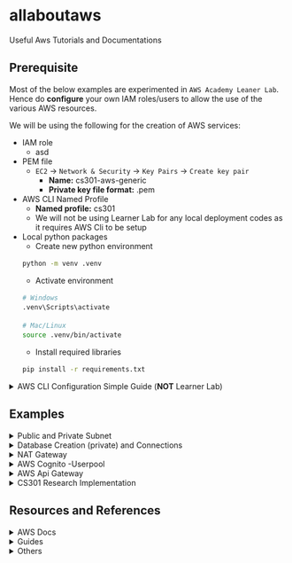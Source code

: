 # allaboutaws
Useful Aws Tutorials and Documentations

## Prerequisite 
Most of the below examples are experimented in `AWS Academy Leaner Lab`. Hence do **configure** your own IAM roles/users to allow the use of the various AWS resources.

We will be using the following for the creation of AWS services:
- IAM role
    - asd
- PEM file
    - `EC2` -> `Network & Security` -> `Key Pairs` -> `Create key pair`
        - **Name:** cs301-aws-generic
        - **Private key file format:** .pem
- AWS CLI Named Profile
    - **Named profile:** cs301
    - We will not be using Learner Lab for any local deployment codes as it requires AWS Cli to be setup
- Local python packages
    - Create new python environment
    ```sh
    python -m venv .venv
    ```
    - Activate environment
    ```sh
    # Windows
    .venv\Scripts\activate

    # Mac/Linux
    source .venv/bin/activate
    ```
    - Install required libraries
    ```sh
    pip install -r requirements.txt
    ```

<details>
<summary>AWS CLI Configuration Simple Guide (<b>NOT</b> Learner Lab) </summary>

1. Install AWS Cli based on your operating system.
    - [Download installer](https://docs.aws.amazon.com/cli/latest/userguide/getting-started-install.html)
2. Since this is not our main aws account, we can configure as a named profile and be part of our profile collection. Otherwise, just `aws configure` is suffice if you want a quick setup and assign the the values as your main credentials
    ```sh
    aws configure --profile <profile-name-of-your-choice>
    # AWS Access Key ID [None]: AKIAI44QH8DHBEXAMPLE
    # AWS Secret Access Key [None]: je7MtGbClwBF/2Zp9Utk/h3yCo8nvbEXAMPLEKEY
    # Default region name [None]: us-east-1
    # Default output format [None]: text
    ```
3. You can check the output by giving the command `aws configure list`
    <img src="static/aws-cli-profile.png">
4. Do note that if you are using a named profile, you have to specify the profile whenever you use an aws resource
    - for e.g.
    ```python
    import boto3

    # Include this line to attach profile to a session
    boto3.setup_default_session(profile_name='dev') 

    boto3.resource('s3') # and so on and so forth
    ```

Below is a list of useful commands for your development
- aws --version
- aws configure list
- aws configure set < key > < value >
- aws configure get < key >
- aws configure list-profiles


</details>

## Examples 
<details>
<summary>Public and Private Subnet </summary>

<img src="static/vpc-private-public-subnet.png">  <!-- weight = "" height = "" -->

### Summary
We will be creating a 
- 1 vpc *(IP address of 10.0.0.0/16)* to allow **65534** hosts (256*256 - 2)
- 1 public subnet *(IP address of 10.0.1.0/24)* to allow **254** hosts (256 - 2)
- 1 private subnet *(IP address of 10.0.2.0/24)* to allow **254** hosts (256 - 2)

The key difference between a private and a public subnet is that private subnet associated with a route table that **doesn’t have a route to an internet gateway**.

### Implementation Steps

**NOTE:** You can click **VPC and more** to create a new VPC with 2 public and 2 private subnet configured automatically for you. Click [here](./static/aws-create-vpc-and-more.png) to see the visualisation!


1. Create VPC
    - `VPC (service)` -> `Virtual private cloud (left navigation menu)` -> `Your VPCs` -> `Create VPC`
        - **Name:** vpc-demo
        - **IPv4 CIDR:** 10.0.0.0/16
2. Create Subnet for both private and public
    - `VPC (service)` -> `Virtual private cloud (left navigation menu)` -> `Subnets` -> `Create subnet`
        - **VPC ID:** <select your VPC from (1)> 
        - **Subnet name:** subnet-public-1, subnet-private-1
        - **Availability Zone:** us-east-1a , us-east-1b *(you can allow AWS to choose for you but I assign manually for better control of resources later on)*
        - **IPv4 CIDR block:** 10.0.1.0/24 , 10.0.2.0/24 respectively
        - CLICK `add new subnet` to add more
3. Create a new Internet gateways
    - `VPC (service)` -> `Virtual private cloud (left navigation menu)` -> `Internet gateways` -> `Create internet gateway`
        - **Name tag:** demo-internet-gateway
    - Click on your gateway, from `Actions` -> `Attach to VPC` 
        - **Available VPCs**: <select your VPC from (1)> 
4. Create Route tables for your private and public subnets
    - Do note that a default route table is already attached during the creation of VPC. In this case we will be using the **default route table for the private subnet** since it is not routed to any internet gateway.
        <img src="static/aws-default-route-table.png">
    - Change the name of the default route table for the private subnet
        - `VPC (service)` -> `Virtual private cloud (left navigation menu)` -> `Route tables`
        - Find the default route table that is under your vpc and hover your mouse-tip to the `-` under the `Name` column.
            - **Edit Name:**: rt-private-1
    - Create route table for public subnet
        - `VPC (service)` -> `Virtual private cloud (left navigation menu)` -> `Route tables` -> `Create route table`
            - **Edit Name:**: rt-public
            - **VPC:** <select your VPC from (1)> 
        - Once created, click on `Edit Routes` and `Add route`
            - **Destination:** 0.0.0.0/0
            - **Target:** Click `Internet Gateway` and you will see the gateway that you have attached in (3)
5. Change the route table for your public subnet *(private subnet should already be attached to the default route table which you renamed at (4))*
    - `VPC (service)` -> `Virtual private cloud (left navigation menu)` -> `Subnets`
    - Click on your public subnet *(subnet-public-1)*
    - Under `Route table`, click `Edit route association` and change the route table ID
        - **Route table ID:**: rt-public
6. Enable DNS hostname in VPC - allow public DNS hostname (if not you have to create eastic IP address for every resource)
    - Check this StackOverFlow [here](https://stackoverflow.com/questions/20941704/ec2-instance-has-no-public-dns)
    - `VPC (service)` -> `Virtual private cloud (left navigation menu)` -> `Your VPCs`
    - Click on your VPC and `Actions` -> `Edit VPC settings`
    - Check Enable DNS hostname
7. Auto-assign public IPv4 address for your public subnet
    - `VPC (service)` -> `Virtual private cloud (left navigation menu)` -> `Subnets`
    - Click on your public subnet and `Actions` -> `Edit subnet settings`
    - check `Enable auto-assign public IPv4 address`
8. YAY! you have successfully setup a private and a public subnet under your own VPC! You can visualise the resource map by clicking on your `VPC`. From the image below, you can see that the two different subnets are associated with different route table. Only the public subnet can access the internet gateway.
    <img src="static/aws-vpc-setup-demo.png">



</details>

<details>
<summary>Database Creation (private) and Connections</summary>

### Summary

<img src="static/aws-rds-setup-subnet.png">

We will be creating a private PostgreSQL DB RDS instance (Learnerlab do not have access AWS Aurora) and will be connecting to it through our local laptop using a proxy (EC2). 

**NOTE:** Do setup your vpc and subnets as from `Public and Private Subnet` section as we will be using them in our implementation.

### Implementation Steps
1. Create Proxy (EC2) in public subnet
    - `EC2 (service)` -> `Instances (left navigation menu)` -> `Instances` -> `Launch instances`
        - **Name:** ec2-proxy
        - **Amazon Machine Image (AMI):** Amazon Linux 2 AMI (free tier eligible)
        - **Instance type:** t2.micro (free tier eligible)
        - **Key pair name:** cs301-aws-generic *(check prerequisite)*
        - Click **Edit** under Network settings
        - **VPC:** vpc-demo *(created from `Public and Private Subnet` section)*
        - **Subnet:** subnet-public-1 *(created from `Public and Private Subnet` section)*
        - **Auto-assign public IP:** Enable
        - **Firewall (security groups):** Create security group (selected) 
        - **Security group name:** proxy-ec2-sg
2. Create DB subnet group 
    - Before that, create another private subnet as DB subnet group need to cover at least 2 AZs. Follow `Public and Private Subnet` section
    - `RDS (service)` -> `Subnet groups (left navigation menu)` -> `Create subnet group`
        - **Name:** private-db-subnet
        - **VPC:** vpc-demo *(created from `Public and Private Subnet` section)*
        - **Availability Zones:** us-east-1b, us-east-1c *(where our private subnets are)*
        - **Subnets:** 10.0.2.0/24, 10.0.3.0/24 *(created from `Public and Private Subnet` section)*
3. Create RDS instance
    - `RDS (service)` -> `Databases (left navigation menu)` -> `Create database`
        - **Engine type:** PostgreSQL
        - **Templates:** Free Tier
        - **DB instance identifier:** demo-db
        - **Master username:**: postgres **(Unchanged)**
        - **Master password:**: < password >
        - Under `Connectivity`
        - **Compute resource:**: Don't connect to an EC2 compute resource (selected) -> **we will manually set up**
        - **Virtual private cloud (VPC):** vpc-demo *(created from `Public and Private Subnet` section)*
        - **DB subnet group:** private-db-subnet *(created in step 2)*
        - **Public access:** No
        - **VPC security group (firewall):** private-db-sg
        - Under `Additional configuration` (Optional)
            - **Initial database name:** < db name >

4. Modify Security Group for your proxy and RDS
    - `EC2 (service)` -> `Network & Security (left navigation menu)` -> `Security Groups`
        - Click on the security group under the name you have assigned for your proxy in step 1 **(proxy-ec2-sg)**
            - Under `Outbound rules`, click on `Edit outbound rules` and add
                - **Type:** Custom TCP *(or you can just specific your database and it will update the port range as well)*
                - **Port Range:** 5432 *(PostgreSQL - change accordingly to your db)*
                - **Destination:** private-db-sg *(Security group created in step 3)* *(Alternatively, you can specify the rds instance IP directly)*
        - Click on the security group under the name you have assigned for your RDS in step 3 **(private-db-sg)**
            - Under `Inbound rules`, click on `Edit inbound rules`
                - remove existing rules and add:
                - **Type:** Custom TCP *(or you can just specific your database and it will update the port range as well)*
                - **Port Range:** 5432 *(PostgreSQL - change accordingly to your db)*
                - **Destination:** proxy-ec2-sg *(Security group of ec2)* *(Alternatively, you can specify the ec2 instance IP directly)*
    - This allows your proxy to add as a bastion host to connect with the RDS in your private subnet
5. Test Connection using Dbeaver
    - Establish **SSH Tunneling** to connect the RDS instance in the private subnet to your EC2 to local machine
        ```sh
        ssh -i testinstance.pem -4 -N -L randomlocalport:DB-endpoint:DB-port username@PublicIPAddress

        # For example
        ssh -i cs301-aws-generic.pem -4 -N -L 8003:demo-db.cmkdoo9tbsig.us-east-1.rds.amazonaws.com:5432 ec2-user@ec2-34-200-231-59.compute-1.amazonaws.com
        ```
        - Explaination of command: [here](https://explainshell.com/explain?cmd=ssh+-i+testinstance.pem+-4+-N+-L+randomport%3ADB-endpoint%3ADB-port+username%40PublicIPAddress)
    - You can check if the tunnel is established by listening to the port that you set above:
        ```sh
        netstat -ntap tcp | grep -i LISTEN | grep portnumber

        # For example
        netstat -ntap tcp | grep -i LISTEN | grep 8003

        # Sample output
        # tcp        0      0 127.0.0.1:8003          0.0.0.0:*               LISTEN      105/ssh
        ```
        - Explaination of command: [here](https://explainshell.com/explain?cmd=netstat+-ntap+tcp+%7C+grep+-i+LISTEN+%7C+grep+8003)
    - You can then connect to the rds instance through the local port you have set
        <img src="static/dbeaver-rds-connect.png">

</details>

<details>
<summary>NAT Gateway </summary>

Learner Lab **does not allow** the creation of NAT Gateway. But we can also access the internet from a private subnet

1. Make sure that your private subnet and public subnet are in the same availability zone.
2. Create a NAT Gateway in the public subnet
3. Edit the route table for your private subnet and add the followings:
    - **Destination:** 0.0.0.0/0
    - **Target:** nat-gateway-id

If we do not wish to use NAT Gateway, we have to set up a reverse proxy to forward the HTTP requests. This include setting up an ec2 instance in the public subnet and having installing apache to do the reverse proxy. Reference source can be found [here](https://serverfault.com/questions/569626/how-to-set-up-port-forwarding-on-amazon-ec2).


</details>


<details>
<summary>AWS Cognito -Userpool </summary>

<p align="center" width="100%">
    <img src="static/aws-cognito-diagram.png">
</p>

### Summary

### Implementation Steps
1. Set up user pool *(without hosted UI)*
    - Settting up user pool is quite straightforward. Do refer to this [link](https://docs.aws.amazon.com/cognito/latest/developerguide/cognito-user-pool-as-user-directory.html) for the various options that AWS provides.
    - For this example, we will be doing the followings (else stay default):
        - **Cognito user pool sign-in options:** User name
        - **MFA enforcement:** No MFA *(speed up sign in process at the risk of security)*
        - **Self-service account recovery:** Unchecked Self-service account recovery *(we will not be using the hosted UI)*
        - **Self-registration:** Unchecked self-registration *(we will not be using the hosted UI)*
        - **Allow Cognito to automatically send messages to verify and confirm - Recommended:** Unchecked *(Since we are creating fake user account, we will be using lambda or api to confirm user account instead)*
        - Include
        - Under `Custom attributes - optional`, [Name, Type, Min - optional, Max - optional, Mutable]
            - Add username, string, 2, 10, NOT mutable
            - Add test, string, 1, 50, mutable
        - **Email provider:** Send email with Cognito *(for dev purposes)*
        - **User pool name:** dev-pool
        - **App client name:** dev-app-public *(client secret should be unchecked by default)*
        - Under `Advanced app client settings`:
            - Include **ALLOW_USER_PASSWORD_AUTH** in `Authentication flows`
2. We can either setup users/groups in AWS console UI or creating them via python sdk (faster).
    - Full list of commands can be found >[here](https://boto3.amazonaws.com/v1/documentation/api/latest/reference/services/cognito-idp.html)<
    - There are helper functions set up for you in [aws.py](./scripts/utils/aws.py) for faster creation of users/groups. Alternatively, you can create via the console UI.
3. There are two ways to manage users in user pool and get authentication tokens, either through **Hosted UI (OIDC API)** or **Amazon Cognito user pools API (Boto3 python in this case)**. The difference between the two is that we can set `custom scope` for OIDC API whereas a fixed scope: `aws.cognito.signin.user.admin` is assigned for native API like boto3. Full explanation can be found [here](https://docs.aws.amazon.com/cognito/latest/developerguide/user-pools-API-operations.html).
    - Hosted UI (OIDC API)
        - Since we did not configure any Hosted UI in step 1, we have to create a cognito domain for our Hosted UI authentication endpoints.
            - Click on your userpool and navigate `App integration` -> `Domain` -> `Action` -> `Create Cognito Domain`
        - We can either get the access_token by logging in through the hosted UI or using [Amazon Cognito Identity SDK](https://www.npmjs.com/package/amazon-cognito-identity-js), [AWS JWT Verify](https://github.com/awslabs/aws-jwt-verify). Detailed documentation can be found >[here](https://developer.amazon.com/docs/login-with-amazon/authorization-code-grant.html#server-apps)<
        - Flow: Get authorization Code -> get Access token -> get Identity token
        - *Demonstration example pending*
    - Native API (Boto3)
        - Configure config.json and .env file
            - Change the **username** and **password** in [config.json](./scripts/utils/config.json) file under `cognito.get_token.AuthParameters`
            - Set **COGNITO_CLIENT_ID** and **COGNITO_CLIENT_SECRET** (if applicable) in [.env file](./scripts/.env.example)
            - Rename `.env.example` to `.env` to follow along the next few steps and prevent any unnecessary commit/push to github thereafter.
        - Helper script: aws.py
            - As mentioned, there are some helper functions which is from the boto3 documentation. You can get/refresh/revoke token using this script.
            ```sh
            usage: aws.py [-h] [--resource RESOURCE] [--action ACTION] [--config CONFIG] [--env ENV] [--s3profile S3PROFILE]
                        [--verbose]

            options:
            -h, --help            show this help message and exit
            --resource RESOURCE   Supported resource: cognito
            --action ACTION       Supported action: get_token, refresh_token, revoke_token
            --config CONFIG       Config file relative to aws.py
            --env ENV             Environment file relative to aws.py
            --s3profile S3PROFILE
                                    S3 Session for local development
            --verbose             Print everything
            ```
        - Get Access Token
            - `COGNITO_REFRESH_TOKEN`, `COGNITO_ACCESS_TOKEN`, `COGNITO_ID_TOKEN` will be saved in your environment file if response is successful.
            ```sh
            # Sample code
            python scripts\utils\aws.py --resource cognito --action get_token --config config.json --env ../env --s3profile cs301 --verbose 
            ```            
        - Refresh Access Token
            - `COGNITO_ACCESS_TOKEN`, `COGNITO_ID_TOKEN` will be saved in your environment file if response is successful.
            ```sh
            # Sample code
            python scripts\utils\aws.py --resource cognito --action refresh_token --config config.json --env ../env --s3profile cs301 --verbose 
            ``` 
        - Refresh Revoke Token
            ```sh
            # Sample code
            python scripts\utils\aws.py --resource cognito --action revoke_token --config config.json --env ../env --s3profile cs301 --verbose 
            ``` 
4. Create a simple API gateway for testing `(Serverless Authentication and Authorization)`. A simple walkthrough can be found >[here](https://aws.amazon.com/premiumsupport/knowledge-center/api-gateway-cognito-user-pool-authorizer/)< 
    - Set up Api Gateway. Do refer to `API Gateway` section for further details on setting up an Api gateway and authorizers. The following endpoints are:
        ```sh
        /
        GET                 # Mock endpoint, Cognito Authorizer                         (1)
        POST                # Mock endpoint, Cognito Authorizer                         (2)
            /admin-only     
            GET             # api/0/test endpoint from aws.py, Custom lambda Authorizer (3)
            POST            # api/0/test endpoint from aws.py, Custom lambda Authorizer (4)
                /all
                GET         # api/0/test endpoint from aws.py, Custom lambda Authorizer (5)
            /test
                /{proxy+}
                ANY         # api/0/ endpoint from aws.py, Cognito Authorizer           (6)
        ```
        - In this demonstration, we will be using mainly the (1),(2),(3),(5) to showcase the authorization process between AWS Cognito and AWS Api gateway.
        - For the custom lambda authorizer, the code can be found in [custom-auth](./scripts/custom-auth/). To set up a lambda function:
            - Zip the codes. The below command will install the dependencies in the `custom-auth/package` directory, zip the whole custom-auth folder and the zip file will be stored in `scripts/output` folder.
                ```sh
                python scripts/utils/general.py --action zip --in-dir ../custom-auth --out-dir ../output/custom-auth --deploy-lambda
                ```
                - Go to AWS lambda UI console and upload the zip file. 
                - Under `Configuration` -> `Environmental variables`, set the following environment variables:
                    - ENV -> *(PRODUCTION)*
                    - AWS_REGION
                    - COGNITO_USER_POOL_ID
                    - COGNITO_CLIENT_ID
            - Funtionalities:
                - Authenticate tokens manually. Can only use `access_token` as **client_id** is needed for the validation process
                - Only users in `test-g1` group will have access to `/admin-only` endpoint. All users will have access to the others (5).
        - Create Authorizers with `Authorization` as the token source.
        - For mock endpoints (1) and (2), configure the response output to be `{"message": "Authorized!!!"}`
            - Set `aws.cognito.signin.user.admin` as **OAuth Scope** for mock endpoint (1)
        - For the endpoints in our [custom flask api](./scripts/flask_main.py), we will be deploying it with ngrok to get a public proxy to our localhost port
            - Install [ngrok](https://ngrok.com/download) to create a proxy to our localhost temporary. 
            - Run flask_main.py and create a proxy to the local port
                ```sh
                # Run Flask app
                python scripts/flask_main.py

                # Start Ngrok
                ngrok http 8000     # since app is running on port 8000
                ```
            - Use the proxy url from ngrok for Endpoint URL in API Gateway - *in this case: https://c3d9-118-200-57-4.ap.ngrok.io*
                <img src="static/ngrok-run.png">
            - `api/0/test` endpoint will mainly print out all **query values**, **json values**, **headers values** as well as any possible **kwangs** that are send to the endpoint. 


5. **(ENDPOINT (1) & (2))** You will find that you will get the result: `{"message": "Authorized!!!"}` if you include the correct token for the authorization headers for both GET and POST endpoint respectively. 
    - Scenario: provide access token to GET endpoint *(success)* - NOTE: rmb you have set **OAuth Scope** for this
        <img src="static/aws-apigateway-cognito-authorized.png">
    - Scenario: provide identity token to GET endpoint *(Fail)*
        <img src="static/aws-apigateway-cognito-unauthorized.png">
6. **(ENDPOINT (3) & (5))** Every users in the userpool can access `Endpoint (5)` but only those in **test-g1** group can access `Endpoint (3)`. These configurations are set in the custom lambda authorizer.
    - Workflow:
        <img src="static/aws-custom-auth-workflow.png">
    - Scenario: user NOT in test-g1 accessing endpoint 3 (DENY)
        <img src="static/aws-apigateway-get-explicit-deny.png">

</details>


<details>
<summary>AWS Api Gateway </summary>

### Summary
Amazon API Gateway is an AWS service for creating, publishing, maintaining, monitoring, and securing REST, HTTP, and WebSocket APIs at any scale. In this demonstration, I will be showing you a simple 


- `Api Gateway (service)` -> `Create API` -> `REST API (NON-private)`
    - **API name:** dev-apigateway
- Create Authorizers
    - Click on your api gateway and go to `Authorizers (left menu)` -> `Create new Authorizer`
    - **Name:** dev-authorizer-1
    - **Type:** Cognito
    - **Cognito User Pool :** *Click on the user pool that you have created*
    - **Token Source:** Authorization
- Created the following endpoints (`Actions` -> `Create methods`)
    - GET endpoint: authenticating using `access token`
        - **Integration type:** Mock **(just need to return a json object)**
        - Click on the endpoint and under `GET - Integration Response`, expand the current response with response status of **200**. Under `Mapping Templates`, add mapping template:
            - **Content-Type:** application/json
            - **Generate template:** Empty
            - **Template:** {"message": "Authorized!!!"}
        - Under Settings
            - **Authorization:** dev-authorizer-1 *(might have to refresh to see your created authorizers)*
            - **OAuth Scopes:** aws.cognito.signin.user.admin *(we are creating the tokens from native API)* 
    - POST endpoint: authenticating using `identity token`
        - **Integration type:** Mock **(just need to return a json object)**
        - Click on the endpoint and under `GET - Integration Response`, expand the current response with response status of **200**. Under `Mapping Templates`, add mapping template:
            - **Content-Type:** application/json
            - **Generate template:** Empty
            - **Template:** {"message": "Authorized!!!"}
        - Under Settings
            - **Authorization:** dev-authorizer-1 *(might have to refresh to see your created authorizers)*

    - By doing **OAuth2 Authentication**, you are using the **access token** to authenticate your identity as well as to authorize access to the various endpoints based on the scope provided.
    - Whereas if you are using the **identity token** to authenticate, AWS will just check whether the credentials matches those in the user pool **(openid authentication)**. 


    - Check parsed data from frontend to backend:
        - Create a proxy endpoint to AWS Api Gateway with 
            - Do refer to the `API Gateway` section or [AWS docs: Create simple proxy for http](https://docs.aws.amazon.com/apigateway/latest/developerguide/api-gateway-create-api-as-simple-proxy-for-http.html)
            - **Integration type:** ANY
            - **Endpoint URL:** *Get the proxy url from ngrok - in this case: https://c3d9-118-200-57-4.ap.ngrok.io*
        - Set Authorizer like we did in step 4
        - As payload and headers are passthrough from the API gateway to the endpoint, we can get the ACCESS_TOKEN or the ID_TOKEN via the `Authorization` header.
            <img src="static/aws-apigateway-ngrok-response.png">
    - Create a method endpoint (without proxy)
        - Include claims in request [here](https://docs.aws.amazon.com/apigateway/latest/developerguide/apigateway-enable-cognito-user-pool.html)

Mapping
https://docs.aws.amazon.com/apigateway/latest/developerguide/api-gateway-mapping-template-reference.html#input-variable-reference
https://docs.amazonaws.cn/en_us/apigateway/latest/developerguide/how-to-method-settings-execution-console.html

pass claims to header:
https://stackoverflow.com/questions/45631758/how-to-pass-api-gateway-authorizer-context-to-a-http-integration

Validate claims
https://docs.aws.amazon.com/apigateway/latest/developerguide/http-api-jwt-authorizer.html

output policy
https://docs.aws.amazon.com/apigateway/latest/developerguide/apigateway-resource-policies-examples.html

Custom Authorizer
https://www.alexdebrie.com/posts/lambda-custom-authorizers/
https://github.com/aws-samples/amazon-cognito-api-gateway/tree/80ee4cd9933c4362e30c62a9e52ac5b880d340b6
https://github.com/DMalliaros/aws-python-lambda-authorizers
https://docs.aws.amazon.com/apigateway/latest/developerguide/api-gateway-lambda-authorizer-output.html

Reach VPC private subnet
https://devops.stackexchange.com/questions/254/how-to-only-allow-api-gateway-requests-to-reach-our-ec2-instances
</details>



<details>
<summary>CS301 Research Implementation </summary>

### Summary
The research focuses on evaluating the efficiency of processing large csv files and inserting into a Postgres database through:
1. Recurring Lambda function
2. AWS GLUE

Since this is just a research, there are quite alot of hard-coded values which we should not be doing in real production!

### Implementation Steps (Brief)
1. Recurring lambda function (reference [here](https://medium.com/swlh/processing-large-s3-files-with-aws-lambda-2c5840ae5c91))
    - Lambda does not provide 3rd party libraries out of the box. We have to zip the files and upload the lambda codes.
    - Zip the psycopg2 folder of your choice together ([awslambda-psycopg2 Github repo](https://github.com/jkehler/awslambda-psycopg2)) with the lambda handler code found [here](./scripts/research_lambda_handler.py)
    - Remember to increase the default time limit to 15 minutes.
2. AWS Glue
    - Attached an Amazon S3 endpoint to the VPC. Check [here](https://docs.aws.amazon.com/glue/latest/dg/connection-S3-VPC.html) for more details.
    - Create Crawler to get s3 files and process columns
    - Establish connection with Postgres database and create Crawler as well
    - Copy/upload the python script and create job. [Glue script](./scripts/research_glue_etl_test.py)

### Results - Lambda
The usual practice of ingesting data from a large CSV file is to send records to a message queue and allow the processing of each record to run asynchronously. The team simulated this environment by invoking an AWS Lambda function to open the CSV file and create a generator to receive each row. These rows are processed and sent to the database. 

As each lambda function has a maximum duration limit of 15 minutes, the function regularly checks if the remaining time is more than the stipulated time (defined by us) after each row retrieval. Another lambda function will be invoked asynchronously with the same event object and the additional offset value. This offset value helps to determine the last position of the processed records. 

<p align="center" width="100%">
    <img src="static/aws-research-lambda-logs.png">
    <img src="static/aws-research-lambda-insert-time.png">
</p>

The whole process took approximately 28 minutes for 478,817 records. The team reckons that the duration will increase as the processing algorithm gets more complex. 

### Results - Glue
The entire CSV file is processed and only sent to the database once all algorithms run successfully. The insertion of  478,817 records took approximately 3 seconds and the glue job took approximately 3 to 5 minutes. 

<p align="center" width="100%">
    <img src="static/aws-research-glue-logs.png">
    <img src="static/aws-research-glue-insert-time.png">
</p>


</details>



## Resources and References

<details>
<summary>AWS Docs</summary>

- [AWS Api Gateway: Integration Request with Authorizer claims in Api Gateway](https://docs.aws.amazon.com/apigateway/latest/developerguide/apigateway-enable-cognito-user-pool.html)
- [AWS Api Gateway: Resource policies](https://docs.aws.amazon.com/apigateway/latest/developerguide/apigateway-resource-policies-examples.html)
- [AWS Cognito: Access scope integration with AWS Cognito and AWS Api Gateway](https://docs.aws.amazon.com/apigateway/latest/developerguide/apigateway-create-cognito-user-pool.html)
- [AWS Cognito: Caching tokens](https://docs.aws.amazon.com/cognito/latest/developerguide/amazon-cognito-user-pools-using-tokens-caching-tokens.html)
- [AWS Cognito: JWT Authorizer](https://docs.aws.amazon.com/apigateway/latest/developerguide/http-api-jwt-authorizer.html)
- [AWS Cognito: Resource servers](https://docs.aws.amazon.com/cognito/latest/developerguide/cognito-user-pools-define-resource-servers.html)
- [AWS Cognito: Setting up user pool](https://docs.aws.amazon.com/cognito/latest/developerguide/cognito-user-pool-as-user-directory.html)
- [AWS Cognito: Token Endpoint](https://docs.aws.amazon.com/cognito/latest/developerguide/token-endpoint.html)
- [AWS Cognito: Using the Amazon Cognito native and OIDC APIs](https://docs.aws.amazon.com/cognito/latest/developerguide/user-pools-API-operations.html)
- [AWS Glue: Connection in AWS Glue Data Catalog](https://docs.aws.amazon.com/glue/latest/dg/glue-connections.html)
- [AWS Glue: s3 data store connection to VPC endpoint in Glue](https://docs.aws.amazon.com/glue/latest/dg/connection-S3-VPC.html)
- [AWS lambda: Preparing python packages](https://docs.aws.amazon.com/lambda/latest/dg/python-package.html)
- [AWS Nat Gateway: Route Tables Configuration](https://docs.aws.amazon.com/vpc/latest/userguide/nat-gateway-scenarios.html#public-nat-internet-access)
- [AWS RDS: Accessing private db instance in a VPC](https://docs.aws.amazon.com/AmazonRDS/latest/UserGuide/USER_VPC.Scenarios.html#USER_VPC.Scenario1)



</details>

<details>
<summary>Guides</summary>

- [Authorization code grant using hosted UI](https://developer.amazon.com/docs/login-with-amazon/authorization-code-grant.html)
- [Connect postgresql db via bastion host](https://gist.github.com/kshailen/0d4f78596b0ab12659be908163ed1fc2)
- [Connect private rds instances using dbeaver](https://fitdevops.in/connect-to-private-rds-instances-using-dbeaver/)
- [Creation of public and private subnet](https://www.1cloudhub.com/aws-vpc-101-creation-of-public-subnet-and-private-subnet-in-vpc-and-test-connectivity/)
- [Curl token Using javascript SDK - no custom scope](https://gist.github.com/miguelmota/8b519212aca47210d529532b3d8e5b2f)
- [Github: Lambda as Post-processing Authorizer](https://github.com/aws-samples/amazon-cognito-api-gateway/tree/80ee4cd9933c4362e30c62a9e52ac5b880d340b6)
- [Processing large s3 files with AWS Lambda](https://medium.com/swlh/processing-large-s3-files-with-aws-lambda-2c5840ae5c91)
- [Set up an Amazon Cognito user pool as an authorizer on an API Gateway REST API](https://aws.amazon.com/premiumsupport/knowledge-center/api-gateway-cognito-user-pool-authorizer/)
- [Spring security with AWS Cognito](https://medium.com/cloud-base/resource-server-with-cognito-b7fbfbee0155)

</details>

<details>
<summary>Others</summary>

- [Github: awslambda-psycopg2](https://github.com/jkehler/awslambda-psycopg2)

- [Stackoverflow: Authorize Cognito user group](https://stackoverflow.com/questions/71274311/aws-api-gateway-authorize-cognito-user-groups)
- [Stackoverflow: Connect to aws profile using boto3](https://stackoverflow.com/questions/33378422/how-to-choose-an-aws-profile-when-using-boto3-to-connect-to-cloudfront)
- [Stackoverflow: Force change password in AWS Cognito](https://stackoverflow.com/questions/40287012/how-to-change-user-status-force-change-password)
- [Stackoverflow: Mock endpoint in AWS Gateway not retrieving body requests](https://stackoverflow.com/questions/69635065/api-gateway-not-retreiving-request-body)
- [Stackoverflow: No public DNS during EC2 creation](https://stackoverflow.com/questions/20941704/ec2-instance-has-no-public-dns)
- [Stackoverflow: Nodejs with AWS Cognito scope](https://stackoverflow.com/questions/63177503/login-cognito-using-with-scope-openid-using-id-token-or-access-token-dont-worki)
- [Stackoverflow: Pass Authorizer context to Header in Api Gateway](https://stackoverflow.com/questions/45631758/how-to-pass-api-gateway-authorizer-context-to-a-http-integration)
- [Stackoverflow: Springboot configuration with AWS Cognito](https://stackoverflow.com/questions/74572577/springboot-aws-cognito-configuration-i-need-some-clarification)

- [Subnet Calculator](https://www.davidc.net/sites/default/subnets/subnets.html)
- [Youtube - Subnet Mask Explained](https://www.youtube.com/watch?v=s_Ntt6eTn94)
</details>

